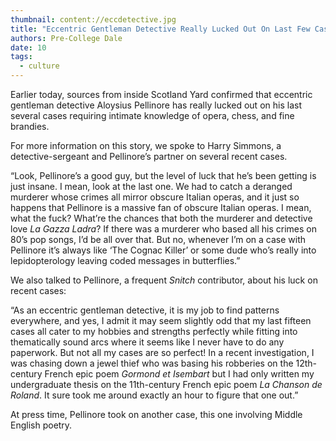 ```yaml
---
thumbnail: content://eccdetective.jpg
title: "Eccentric Gentleman Detective Really Lucked Out On Last Few Cases Involving Opera, Chess, Knowledge Of Fine Brandies"
authors: Pre-College Dale 
date: 10
tags:
  - culture
---
```


Earlier today, sources from inside Scotland Yard confirmed that eccentric gentleman detective Aloysius Pellinore has really lucked out on his last several cases requiring intimate knowledge of opera, chess, and fine brandies. 

For more information on this story, we spoke to Harry Simmons, a detective-sergeant and Pellinore’s partner on several recent cases. 

“Look, Pellinore’s a good guy, but the level of luck that he’s been getting is just insane. I mean, look at the last one. We had to catch a deranged murderer whose crimes all mirror obscure Italian operas, and it just so happens that Pellinore is a massive fan of obscure Italian operas. I mean, what the fuck? What’re the chances that both the murderer and detective love *La Gazza Ladra*? If there was a murderer who based all his crimes on 80’s pop songs, I’d be all over that. But no, whenever I’m on a case with Pellinore it’s always like ‘The Cognac Killer’ or some dude who’s really into lepidopterology leaving coded messages in butterflies.”

We also talked to Pellinore, a frequent *Snitch* contributor, about his luck on recent cases:

“As an eccentric gentleman detective, it is my job to find patterns everywhere, and yes, I admit it may seem slightly odd that my last fifteen cases all cater to my hobbies and strengths perfectly while fitting into thematically sound arcs where it seems like I never have to do any paperwork. But not all my cases are so perfect! In a recent investigation, I was chasing down a jewel thief who was basing his robberies on the 12th-century French epic poem *Gormond et Isembart* but I had only written my undergraduate thesis on the 11th-century French epic poem *La Chanson de Roland*. It sure took me around exactly an hour to figure that one out.”

At press time, Pellinore took on another case, this one involving Middle English poetry.
